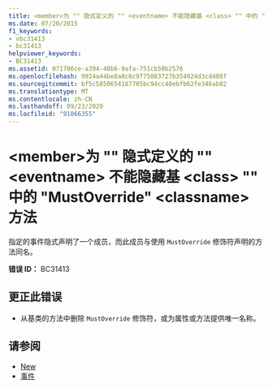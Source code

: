 ```yaml
---
title: <member>为 "" 隐式定义的 "" <eventname> 不能隐藏基 <class> "" 中的 "MustOverride" <classname> 方法
ms.date: 07/20/2015
f1_keywords:
- vbc31413
- bc31413
helpviewer_keywords:
- BC31413
ms.assetid: 071706ce-a394-48b6-9afa-751cb50b2576
ms.openlocfilehash: 9924a44be8a8c6c9f75083727b354924d3cd488f
ms.sourcegitcommit: bf5c5850654187705bc94cc40ebfb62fe346ab02
ms.translationtype: MT
ms.contentlocale: zh-CN
ms.lasthandoff: 09/23/2020
ms.locfileid: "91066355"
---
```

# <a name="member-implicitly-defined-for-eventname-cannot-shadow-a-mustoverride-method-in-the-base-class-classname"></a>\<member>为 "" 隐式定义的 "" \<eventname> 不能隐藏基 \<class> "" 中的 "MustOverride" \<classname> 方法

指定的事件隐式声明了一个成员，而此成员与使用 `MustOverride` 修饰符声明的方法同名。  
  
 **错误 ID：** BC31413  
  
## <a name="to-correct-this-error"></a>更正此错误  
  
- 从基类的方法中删除 `MustOverride` 修饰符，或为属性或方法提供唯一名称。  
  
## <a name="see-also"></a>请参阅

- [New](../language-reference/modifiers/mustoverride.md)
- [事件](../programming-guide/language-features/events/index.md)
